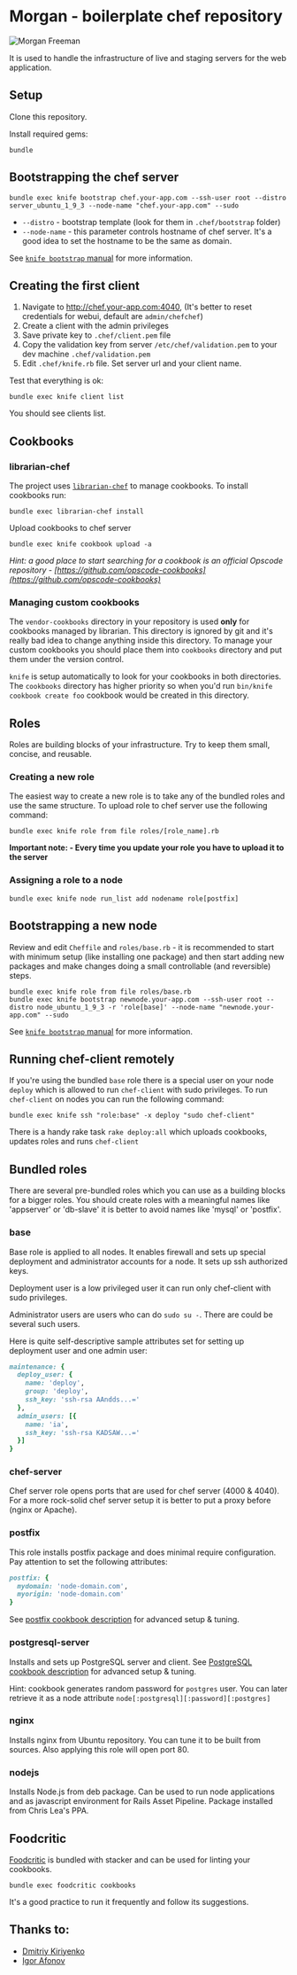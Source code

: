 # Morgan - boilerplate chef repository

![Morgan Freeman](http://i.minus.com/ibaoph9FAREQ8L.jpeg)

It is used to handle the infrastructure of
live and staging servers for the web application.

## Setup

Clone this repository.

Install required gems:

```console
bundle
```

## Bootstrapping the chef server

```console
bundle exec knife bootstrap chef.your-app.com --ssh-user root --distro server_ubuntu_1_9_3 --node-name "chef.your-app.com" --sudo
```

* `--distro` - bootstrap template (look for them in `.chef/bootstrap` folder)
* `--node-name` - this parameter controls hostname of chef server. It's a good idea to set the hostname to be the same as domain.

See [`knife bootstrap` manual](http://wiki.opscode.com/display/chef/Knife+Bootstrap)  for more information.

## Creating the first client

1. Navigate to http://chef.your-app.com:4040, (It's better to reset credentials for webui, default are `admin/chefchef`)
2. Create a client with the admin privileges
3. Save private key to `.chef/client.pem` file
4. Copy the validation key from server `/etc/chef/validation.pem` to your dev machine `.chef/validation.pem`
5. Edit `.chef/knife.rb` file. Set server url and your client name.

Test that everything is ok:

```console
bundle exec knife client list
```

You should see clients list.

## Cookbooks

### librarian-chef

The project uses [`librarian-chef`](https://github.com/applicationsonline/librarian) to manage cookbooks. To install cookbooks run:

```console
bundle exec librarian-chef install
```

Upload cookbooks to chef server

```console
bundle exec knife cookbook upload -a
```

*Hint: a good place to start searching for a cookbook is an official Opscode repository - [https://github.com/opscode-cookbooks](https://github.com/opscode-cookbooks)*

### Managing custom cookbooks

The `vendor-cookbooks` directory in your repository is used **only** for cookbooks managed by librarian. This directory is ignored by git and it's really bad idea to change anything inside this directory. To manage your custom cookbooks you should place them into `cookbooks` directory and put them under the version control.

`knife` is setup automatically to look for your cookbooks in both directories. The `cookbooks` directory has higher priority so when you'd run `bin/knife cookbook create foo` cookbook would be created in this directory.

## Roles

Roles are building blocks of your infrastructure. Try to keep them small, concise, and reusable.

### Creating a new role

The easiest way to create a new role is to take any of the bundled roles and use the same structure. To upload role to chef server use the following command:

```console
bundle exec knife role from file roles/[role_name].rb
```

**Important note: - Every time you update your role you have to upload it to the server**

### Assigning a role to a node

```console
bundle exec knife node run_list add nodename role[postfix]
```

## Bootstrapping a new node

Review and edit `Cheffile` and `roles/base.rb` - it is recommended to start with minimum setup (like installing one package) and then start adding new packages and make changes doing a small controllable (and reversible) steps.

```console
bundle exec knife role from file roles/base.rb
bundle exec knife bootstrap newnode.your-app.com --ssh-user root --distro node_ubuntu_1_9_3 -r 'role[base]' --node-name "newnode.your-app.com" --sudo
```

See [`knife bootstrap` manual](http://wiki.opscode.com/display/chef/Knife+Bootstrap) for more information.

## Running chef-client remotely

If you're using the bundled `base` role there is a special user on your node `deploy` which is allowed to run `chef-client` with sudo privileges. To run `chef-client` on nodes you can run the following command:

```console
bundle exec knife ssh "role:base" -x deploy "sudo chef-client"
```

There is a handy rake task `rake deploy:all` which uploads cookbooks, updates roles and runs `chef-client`

## Bundled roles

There are several pre-bundled roles which you can use as a building blocks for a bigger roles. You should create roles with a meaningful names like 'appserver' or 'db-slave' it is better to avoid names like 'mysql' or 'postfix'.

### base

Base role is applied to all nodes. It enables firewall and sets up special deployment and administrator accounts for a node. It sets up ssh authorized keys.

Deployment user is a low privileged user it can run only chef-client with sudo privileges.

Administrator users are users who can do `sudo su -`. There are could be several such users.

Here is quite self-descriptive sample attributes set for setting up deployment user and one admin user:

```ruby
maintenance: {
  deploy_user: {
    name: 'deploy',
    group: 'deploy',
    ssh_key: 'ssh-rsa AAndds...='
  },
  admin_users: [{
    name: 'ia',
    ssh_key: 'ssh-rsa KADSAW...='
  }]
}
```

### chef-server

Chef server role opens ports that are used for chef server (4000 & 4040). For a more rock-solid chef server setup it is better to put a proxy before (nginx or Apache).

### postfix

This role installs postfix package and does minimal require configuration. Pay attention to set the following attributes:

```ruby
postfix: {
  mydomain: 'node-domain.com',
  myorigin: 'node-domain.com'
}
```

See [postfix cookbook description](https://github.com/opscode-cookbooks/postfix) for advanced setup & tuning.

### postgresql-server

Installs and sets up PostgreSQL server and client. See [PostgreSQL cookbook description](https://github.com/opscode-cookbooks/postgresql) for advanced setup & tuning.

Hint: cookbook generates random password for `postgres` user. You can later retrieve it as a node attribute `node[:postgresql][:password][:postgres]`

### nginx

Installs nginx from Ubuntu repository. You can tune it to be built from sources. Also applying this role will open port 80.

### nodejs

Installs Node.js from deb package. Can be used to run node applications and as javascript environment for Rails Asset Pipeline. Package installed from Chris Lea's PPA.

## Foodcritic

[Foodcritic](http://acrmp.github.com/foodcritic/) is bundled with stacker and can be used for linting your cookbooks.

```console
bundle exec foodcritic cookbooks
```
It's a good practice to run it frequently and follow its suggestions.

## Thanks to:

* [Dmitriy Kiriyenko](https://github.com/dmitriy-kiriyenko)
* [Igor Afonov](https://iafonov.github.com)
